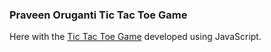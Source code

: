 ### Praveen Oruganti Tic Tac Toe Game

Here with the [Tic Tac Toe Game](https://praveenoruganti.github.io/praveenoruganti-javascript/0_Projects/praveenoruganti-tic-tac-toe) developed using JavaScript.
